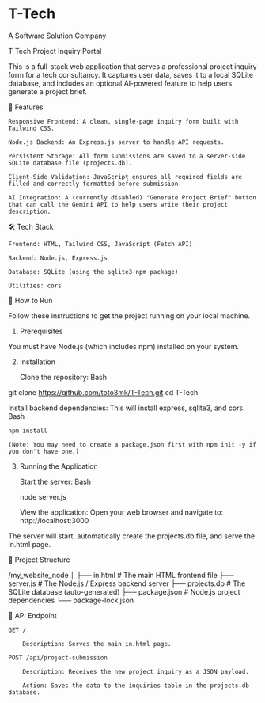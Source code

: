 # T-Tech
A Software Solution Company

T-Tech Project Inquiry Portal

This is a full-stack web application that serves a professional project inquiry form for a tech consultancy. It captures user data, saves it to a local SQLite database, and includes an optional AI-powered feature to help users generate a project brief.

🚀 Features

    Responsive Frontend: A clean, single-page inquiry form built with Tailwind CSS.

    Node.js Backend: An Express.js server to handle API requests.

    Persistent Storage: All form submissions are saved to a server-side SQLite database file (projects.db).

    Client-Side Validation: JavaScript ensures all required fields are filled and correctly formatted before submission.

    AI Integration: A (currently disabled) "Generate Project Brief" button that can call the Gemini API to help users write their project description.

🛠️ Tech Stack

    Frontend: HTML, Tailwind CSS, JavaScript (Fetch API)

    Backend: Node.js, Express.js

    Database: SQLite (using the sqlite3 npm package)

    Utilities: cors

🚦 How to Run

Follow these instructions to get the project running on your local machine.

1. Prerequisites

You must have Node.js (which includes npm) installed on your system.

2. Installation

    Clone the repository:
    Bash

git clone https://github.com/toto3mk/T-Tech.git
cd T-Tech

Install backend dependencies: This will install express, sqlite3, and cors.
Bash

    npm install

    (Note: You may need to create a package.json first with npm init -y if you don't have one.)

3. Running the Application

    Start the server:
    Bash

    node server.js

    View the application: Open your web browser and navigate to: http://localhost:3000

The server will start, automatically create the projects.db file, and serve the in.html page.

📂 Project Structure

/my_website_node
│
├── in.html                 # The main HTML frontend file
├── server.js               # The Node.js / Express backend server
├── projects.db             # The SQLite database (auto-generated)
├── package.json            # Node.js project dependencies
└── package-lock.json

🔌 API Endpoint

    GET /

        Description: Serves the main in.html page.

    POST /api/project-submission

        Description: Receives the new project inquiry as a JSON payload.

        Action: Saves the data to the inquiries table in the projects.db database.
